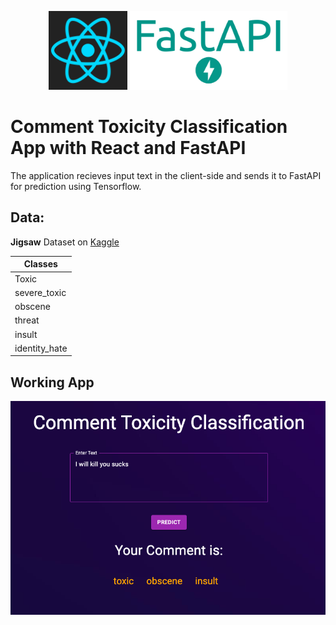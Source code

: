 <p align='middle'>
    <img src='docs/react.png' width='25%'>
    <img src='docs/fastapi.png' width='50%'>
</p>

# Comment Toxicity Classification App with React and FastAPI
The application recieves input text in the client-side and sends it to FastAPI for prediction using Tensorflow.

## Data:
**Jigsaw** Dataset on <a href='https://www.kaggle.com/competitions/jigsaw-toxic-comment-classification-challenge/data'>Kaggle</a>

| Classes   |
|----------|
| Toxic |  
| severe_toxic | 
| obscene |
| threat |
| insult |
| identity_hate |

## Working App
<img src='docs/Screen Shot 2022-09-09 at 2.01.40 AM.png'>

